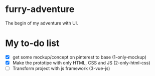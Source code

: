 # furry-adventure
The begin of my adventure with UI.

# My to-do list
- [x] get some mockup/concept on pinterest to base (1-only-mockup)
- [x] Make the prototipe with only HTML, CSS and JS (2-only-html-css)
- [ ] Transform project with js framework (3-vue-js)
